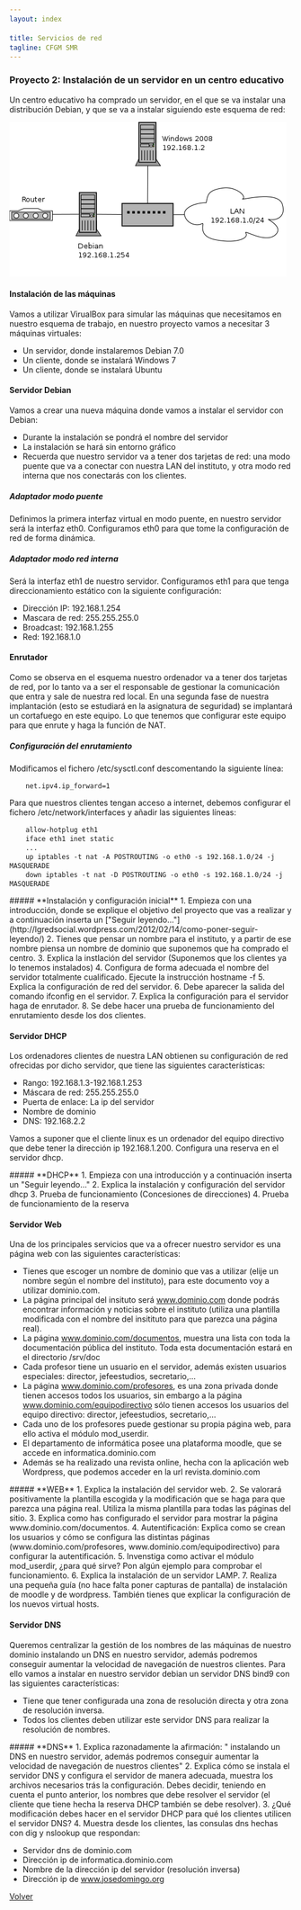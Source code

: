 ```yaml
---
layout: index

title: Servicios de red 
tagline: CFGM SMR
---
```

### Proyecto 2: Instalación de un servidor en un centro educativo

Un centro educativo ha comprado un servidor, en el que se va instalar una distribución Debian, y que se va a instalar siguiendo este esquema de red:

![Esquema de red](img/esquema_red2.png)

#### Instalación de las máquinas

Vamos a utilizar VirualBox para simular las máquinas que necesitamos en nuestro esquema de trabajo, en nuestro proyecto vamos a necesitar 3 máquinas virtuales:

* Un servidor, donde instalaremos Debian 7.0
* Un cliente, donde se instalará Windows 7 
* Un cliente, donde se instalará Ubuntu 

#### Servidor Debian

Vamos a crear una nueva máquina donde vamos a instalar el servidor con Debian:

* Durante la instalación se pondrá el nombre del servidor
* La instalación se hará sin entorno gráfico
* Recuerda que nuestro servidor va a tener dos tarjetas de red: una modo puente que va a conectar con nuestra LAN del instituto, y otra modo red interna que nos conectarás con los clientes.

##### Adaptador modo puente

Definimos la primera interfaz virtual en modo puente, en nuestro servidor será la interfaz eth0. Configuramos eth0 para que tome la configuración de red de forma dinámica.

##### Adaptador modo red interna

Será la interfaz eth1 de nuestro servidor. Configuramos eth1 para que tenga direccionamiento estático con la siguiente configuración:

* Dirección IP: 192.168.1.254
* Mascara de red: 255.255.255.0
* Broadcast: 192.168.1.255
* Red: 192.168.1.0



#### Enrutador

Como se observa en el esquema nuestro ordenador va a tener dos tarjetas de red, por lo tanto va a ser el responsable de gestionar la comunicación que entra y sale de nuestra red local. En una segunda fase de nuestra implantación (esto se estudiará en la asignatura de seguridad) se implantará un cortafuego en este equipo. Lo que tenemos que configurar este equipo para que enrute y haga la función de NAT.

##### Configuración del enrutamiento


Modificamos el fichero /etc/sysctl.conf descomentando la siguiente línea:

        net.ipv4.ip_forward=1

Para que nuestros clientes tengan acceso a internet, debemos configurar el fichero /etc/network/interfaces y añadir las siguientes líneas:

        allow-hotplug eth1 
        iface eth1 inet static 
        ...
        up iptables -t nat -A POSTROUTING -o eth0 -s 192.168.1.0/24 -j MASQUERADE
        down iptables -t nat -D POSTROUTING -o eth0 -s 192.168.1.0/24 -j MASQUERADE

<div class='ejercicios' markdown='1'>
##### **Instalación y configuración inicial**
1. Empieza con una introducción, donde se explique el objetivo del proyecto que vas a realizar y a continuación inserta un ["Seguir leyendo..."](http://lgredsocial.wordpress.com/2012/02/14/como-poner-seguir-leyendo/)
2. Tienes que pensar un nombre para el instituto, y a partir de ese nombre piensa un nombre de dominio que suponemos que ha comprado el centro.
3. Explica la instlación del servidor (Suponemos que los clientes ya lo tenemos instalados)
4. Configura de forma adecuada el nombre del servidor totalmente cualificado. Ejecute la instrucción hostname -f
5. Explica la configuración de red del servidor.
6. Debe aparecer la salida del comando ifconfig en el servidor.
7. Explica la configuración para el servidor haga de enrutador.
8. Se debe hacer una prueba de funcionamiento del enrutamiento desde los dos clientes.
</div>


#### Servidor DHCP

Los ordenadores clientes de nuestra LAN obtienen su configuración de red ofrecidas por dicho servidor, que tiene las siguientes características:

* Rango: 192.168.1.3-192.168.1.253
* Máscara de red: 255.255.255.0 
* Puerta de enlace: La ip del servidor
* Nombre de dominio
* DNS: 192.168.2.2

Vamos a suponer que el cliente linux es un ordenador del equipo directivo que debe tener la dirección ip 192.168.1.200. Configura una reserva en el servidor dhcp.

<div class='ejercicios' markdown='1'>
##### **DHCP**
1. Empieza con una introducción y a continuación inserta un "Seguir leyendo..."
2. Explica la instalación y configuración del servidor dhcp
3. Prueba de funcionamiento (Concesiones de direcciones)
4. Prueba de funcionamiento de la reserva
</div>

#### Servidor Web

Una de los principales servicios que va a ofrecer nuestro servidor es una página web con las siguientes características:

* Tienes que escoger un nombre de dominio que vas a utilizar (elije un nombre según el nombre del instituto), para este documento voy a utilizar dominio.com.
* La página principal del insituto será www.dominio.com donde podrás encontrar información y noticias sobre el instituto (utiliza una plantilla modificada con el nombre del insitituto para que parezca una página real).
* La página www.dominio.com/documentos, muestra una lista con toda la documentación pública del instituto. Toda esta documentación estará en el directorio /srv/doc
* Cada profesor tiene un usuario en el servidor, además existen usuarios especiales: director, jefeestudios, secretario,...
* La página www.dominio.com/profesores, es una zona privada donde tienen accesos todos los usuarios, sin embargo a la página www.dominio.com/equipodirectivo sólo tienen accesos los usuarios del equipo directivo: director, jefeestudios, secretario,...
* Cada uno de los profesores puede gestionar su propia página web, para ello activa el módulo mod_userdir.
* El departamento de informática posee una plataforma moodle, que se accede en informatica.dominio.com
* Además se ha realizado una revista online, hecha con la aplicación web Wordpress, que podemos acceder en la url revista.dominio.com

<div class='ejercicios' markdown='1'>
##### **WEB**
1. Explica la instalación del servidor web.
2. Se valorará positivamente la plantilla escogida y la modificación que se haga para que parezca una página real. Utiliza la misma plantilla para todas las páginas del sitio.
3. Explica como has configurado el servidor para mostrar la página www.dominio.com/documentos.
4. Autentificación: Explica como se crean los usuarios y cómo se configura las distintas páginas (www.dominio.com/profesores, www.dominio.com/equipodirectivo) para configurar la autentificación.
5. Invenstiga como activar el módulo mod_userdir, ¿para qué sirve? Pon algún ejemplo para comprobar el funcionamiento. 
6. Explica la instalación de un servidor LAMP.
7. Realiza una pequeña guía (no hace falta poner capturas de pantalla) de instalación de moodle y de wordpress. También tienes que explicar la configuración de los nuevos virtual hosts.
</div>

#### Servidor DNS

Queremos centralizar la gestión de los nombres de las máquinas de nuestro dominio instalando un DNS en nuestro servidor, además podremos conseguir aumentar la velocidad de navegación de nuestros clientes. Para ello vamos a instalar en nuestro servidor debian un servidor DNS bind9 con las siguientes características:

* Tiene que tener configurada una zona de resolución directa y otra zona de resolución inversa.
* Todos los clientes deben utilizar este servidor DNS para realizar la resolución de nombres.

<div class='ejercicios' markdown='1'>
##### **DNS**
1. Explica razonadamente la afirmación: " instalando un DNS en nuestro servidor, además podremos conseguir aumentar la velocidad de navegación de nuestros clientes"
2. Explica cómo se instala el servidor DNS y configura el servidor de manera adecuada, muestra los archivos necesarios trás la configuración. Debes decidir, teniendo en cuenta el punto anterior, los nombres que debe resolver el servidor (el cliente que tiene hecha la reserva DHCP también se debe resolver).
3. ¿Qué modificación debes hacer en el servidor DHCP para qué los clientes utilicen el servidor DNS?
4. Muestra desde los clientes, las consulas dns hechas con dig y nslookup que respondan:

* Servidor dns de dominio.com
* Dirección ip de informatica.dominio.com
* Nombre de la dirección ip del servidor (resolución inversa)
* Dirección ip de www.josedomingo.org
</div>

[Volver](index)
